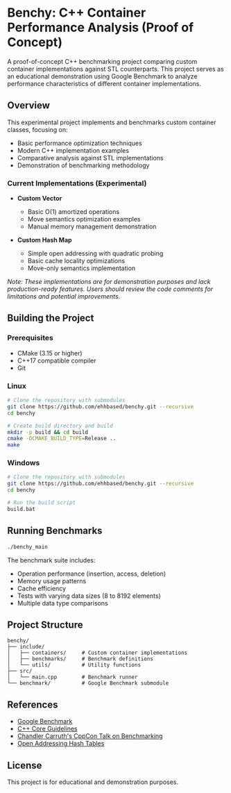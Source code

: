 # Benchy: C++ Container Performance Analysis (Proof of Concept)

A proof-of-concept C++ benchmarking project comparing custom container implementations against STL counterparts. This project serves as an educational demonstration using Google Benchmark to analyze performance characteristics of different container implementations.

## Overview

This experimental project implements and benchmarks custom container classes, focusing on:
- Basic performance optimization techniques
- Modern C++ implementation examples
- Comparative analysis against STL implementations
- Demonstration of benchmarking methodology

### Current Implementations (Experimental)
- **Custom Vector**
  - Basic O(1) amortized operations
  - Move semantics optimization examples
  - Manual memory management demonstration
  
- **Custom Hash Map**
  - Simple open addressing with quadratic probing
  - Basic cache locality optimizations
  - Move-only semantics implementation

*Note: These implementations are for demonstration purposes and lack production-ready features. Users should review the code comments for limitations and potential improvements.*

## Building the Project

### Prerequisites
- CMake (3.15 or higher)
- C++17 compatible compiler
- Git

### Linux
```bash
# Clone the repository with submodules
git clone https://github.com/ehhbased/benchy.git --recursive
cd benchy

# Create build directory and build
mkdir -p build && cd build
cmake -DCMAKE_BUILD_TYPE=Release ..
make
```

### Windows
```bash
# Clone the repository with submodules
git clone https://github.com/ehhbased/benchy.git --recursive
cd benchy

# Run the build script
build.bat
```

## Running Benchmarks
```bash
./benchy_main
```

The benchmark suite includes:
- Operation performance (insertion, access, deletion)
- Memory usage patterns
- Cache efficiency
- Tests with varying data sizes (8 to 8192 elements)
- Multiple data type comparisons

## Project Structure
```
benchy/
├── include/
│   ├── containers/     # Custom container implementations
│   ├── benchmarks/     # Benchmark definitions
│   └── utils/          # Utility functions
├── src/
│   └── main.cpp        # Benchmark runner
└── benchmark/          # Google Benchmark submodule
```

## References
- [Google Benchmark](https://github.com/google/benchmark)
- [C++ Core Guidelines](https://isocpp.github.io/CppCoreGuidelines/CppCoreGuidelines)
- [Chandler Carruth's CppCon Talk on Benchmarking](https://www.youtube.com/watch?v=nXaxk27zwlk)
- [Open Addressing Hash Tables](https://en.wikipedia.org/wiki/Open_addressing)

## License
This project is for educational and demonstration purposes.
